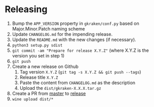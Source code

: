 # Releasing

1. Bump the `APP_VERSION` property in `gkraken/conf.py` based on Major.Minor.Patch naming scheme
2. Update `CHANGELOG.md` for the impending release.
3. Update the `README.md` with the new changes (if necessary).
4. `python3 setup.py sdist` 
5. `git commit -am "Prepare for release X.Y.Z"` (where X.Y.Z is the version you set in step 1)
6. `git push`
7. Create a new release on Github
    1. Tag version `X.Y.Z` (`git tag -s X.Y.Z && git push --tags`)
    2. Release title `X.Y.Z`
    3. Paste the content from `CHANGELOG.md` as the description
    4. Upload the `dist/gkraken-X.X.X.tar.gz`
8. Create a PR from [master](../../tree/master) to [release](../../tree/release)
9. `wine upload dist/*`
